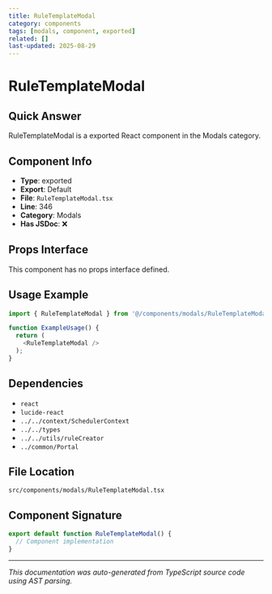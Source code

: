 ```yaml
---
title: RuleTemplateModal
category: components
tags: [modals, component, exported]
related: []
last-updated: 2025-08-29
---
```


# RuleTemplateModal

## Quick Answer
RuleTemplateModal is a exported React component in the Modals category.

## Component Info

- **Type**: exported
- **Export**: Default
- **File**: `RuleTemplateModal.tsx`
- **Line**: 346
- **Category**: Modals
- **Has JSDoc**: ❌

## Props Interface

This component has no props interface defined.

## Usage Example

```typescript
import { RuleTemplateModal } from '@/components/modals/RuleTemplateModal';

function ExampleUsage() {
  return (
    <RuleTemplateModal />
  );
}
```

## Dependencies


- `react`
- `lucide-react`
- `../../context/SchedulerContext`
- `../../types`
- `../../utils/ruleCreator`
- `../common/Portal`


## File Location

`src/components/modals/RuleTemplateModal.tsx`

## Component Signature

```typescript
export default function RuleTemplateModal() { 
  // Component implementation
}
```

---

*This documentation was auto-generated from TypeScript source code using AST parsing.*